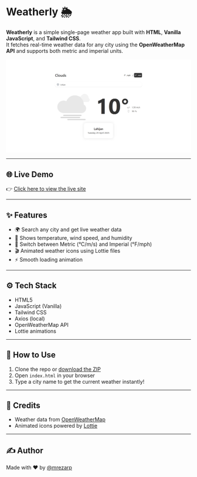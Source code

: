 # Weatherly 🌦️

**Weatherly** is a simple single-page weather app built with **HTML**, **Vanilla JavaScript**, and **Tailwind CSS**.  
It fetches real-time weather data for any city using the **OpenWeatherMap API** and supports both metric and imperial units.

![Weatherly Screenshot](./weather-app.png)

---

## 🌐 Live Demo

👉 [Click here to view the live site](https://mrezarp.github.io/Weatherly/)

---

## ✨ Features

- 🌍 Search any city and get live weather data
- 💨 Shows temperature, wind speed, and humidity
- 🔁 Switch between Metric (°C/m/s) and Imperial (°F/mph)
- 🎬 Animated weather icons using Lottie files
- ⚡ Smooth loading animation

---

## ⚙️ Tech Stack

- HTML5
- JavaScript (Vanilla)
- Tailwind CSS
- Axios (local)
- OpenWeatherMap API
- Lottie animations

---

## 🚀 How to Use

1. Clone the repo or [download the ZIP](https://github.com/mrezarp/Weatherly)
2. Open `index.html` in your browser
3. Type a city name to get the current weather instantly!

---

## 🧠 Credits

- Weather data from [OpenWeatherMap](https://openweathermap.org/)
- Animated icons powered by [Lottie](https://lottiefiles.com/)

---

## ✍️ Author

Made with ❤️ by [@mrezarp](https://github.com/mrezarp)
